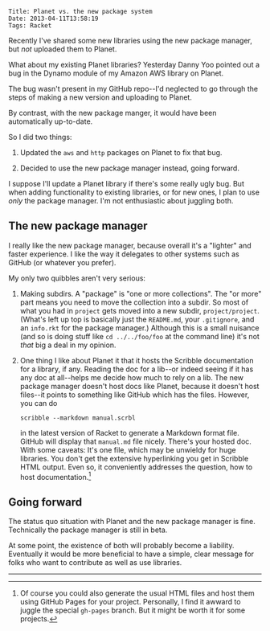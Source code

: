     Title: Planet vs. the new package system
    Date: 2013-04-11T13:58:19
    Tags: Racket

Recently I've shared some new libraries using the new package manager,
but _not_ uploaded them to Planet.

What about my existing Planet libraries? Yesterday Danny Yoo pointed
out a bug in the Dynamo module of my Amazon AWS library on Planet.

The bug wasn't present in my GitHub repo--I'd neglected to go through
the steps of making a new version and uploading to Planet.

By contrast, with the new package manger, it would have been
automatically up-to-date.

<!-- more -->

So I did two things:

1. Updated the `aws` and `http` packages on Planet to fix that bug.

2. Decided to use the new package manager instead, going forward.

I suppose I'll update a Planet library if there's some really ugly
bug. But when adding functionality to existing libraries, or for new
ones, I plan to use _only_ the package manager. I'm not enthusiastic
about juggling both.

## The new package manager

I really like the new package manager, because overall it's a
"lighter" and faster experience. I like the way it delegates to other
systems such as GitHub (or whatever you prefer).

My only two quibbles aren't very serious:

1. Making subdirs. A "package" is "one or more collections". The "or
   more" part means you need to move the collection into a subdir. So
   most of what you had in `project` gets moved into a new subdir,
   `project/project`. (What's left up top is basically just the
   `README.md`, your `.gitignore`, and an `info.rkt` for the package
   manager.) Although this is a small nuisance (and so is doing stuff
   like `cd ../../foo/foo` at the command line) it's not _that_ big a
   deal in my opinion.

2. One thing I like about Planet it that it hosts the Scribble
   documentation for a library, if any. Reading the doc for a lib--or
   indeed seeing if it has any doc at all--helps me decide how much to
   rely on a lib. The new package manager doesn't host docs like
   Planet, because it doesn't host files--it points to something like
   GitHub which has the files. However, you can do
   
   `scribble --markdown manual.scrbl`
   
   in the latest version of Racket to generate a Markdown format file.
   GitHub will display that `manual.md` file nicely. There's your
   hosted doc. With some caveats: It's one file, which may be unwieldy
   for huge libraries. You don't get the extensive hyperlinking you
   get in Scribble HTML output. Even so, it conveniently addresses the
   question, how to host documentation.[^1]

## Going forward

The status quo situation with Planet and the new package manager is
fine. Technically the package manager is still in beta.

At some point, the existence of both will probably become a
liability. Eventually it would be more beneficial to have a simple,
clear message for folks who want to contribute as well as use
libraries.

---

[^1]: Of course you could also generate the usual HTML files and host
them using GitHub Pages for your project. Personally, I find it awward
to juggle the special `gh-pages` branch. But it might be worth it for
some projects.
